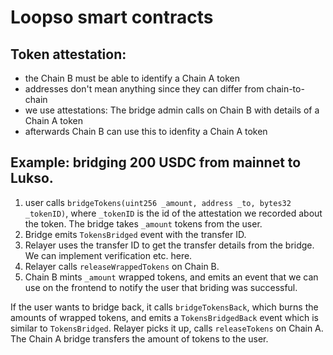 # Loopso smart contracts

## Token attestation:    
- the Chain B must be able to identify a Chain A token   
- addresses don't mean anything since they can differ from chain-to-chain    
- we use attestations: The bridge admin calls on Chain B with details of a Chain A token    
- afterwards Chain B can use this to idenfity a Chain A token    

## Example: bridging 200 USDC from mainnet to Lukso.    
1. user calls ```bridgeTokens(uint256 _amount, address _to, bytes32 _tokenID)```, where ```_tokenID``` is the id of the attestation we recorded about the token. The bridge takes ```_amount``` tokens from the user.    
2. Bridge emits ```TokensBridged``` event with the transfer ID.    
3. Relayer uses the transfer ID to get the transfer details from the bridge. We can implement verification etc. here.    
4. Relayer calls ```releaseWrappedTokens``` on Chain B.    
5. Chain B mints ```_amount``` wrapped tokens, and emits an event that we can use on the frontend to notify the user that briding was successful.    

If the user wants to bridge back, it calls ```bridgeTokensBack```, which burns the amounts of wrapped tokens, and emits a ```TokensBridgedBack``` event which is similar to ```TokensBridged```. Relayer picks it up, calls ```releaseTokens``` on Chain A. The Chain A bridge transfers the amount of tokens to the user.   